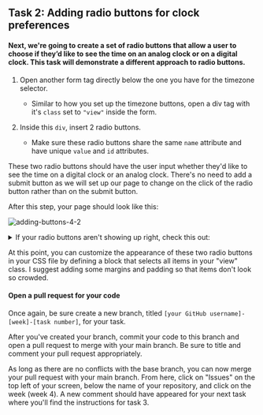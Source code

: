 ## Task 2: Adding radio buttons for clock preferences

#### Next, we're going to create a set of radio buttons that allow a user to choose if they’d like to see the time on an analog clock or on a digital clock. This task will demonstrate a different approach to radio buttons.

1. Open another form tag directly below the one you have for the timezone selector. 
   - Similar to how you set up the timezone buttons, open a div tag with it's `class` set to `"view"` inside the form.

2. Inside this `div`, insert 2 radio buttons. 
   - Make sure these radio buttons share the same `name` attribute and have unique `value` and `id` attributes.

These two radio buttons should have the user input whether they'd like to see the time on a digital clock or an analog clock.  There's no need to add a submit button as we will set up our page to change on the click of the radio button rather than on the submit button.

After this step, your page should look like this:

![adding-buttons-4-2](https://user-images.githubusercontent.com/32557138/106409084-cb1d9c80-640d-11eb-913a-f1df504121ba.png)



 <details><summary>If your radio buttons aren't showing up right, check this out: </summary>
<p>


```html
<form>
	<div class="view">
		<input type="radio" id="digital" name="view" value="digital">
		<label for="digital">Digital</label><br>
		<input type="radio" id="analog" name="view" value="analog">
		<label for="analog">Analog</label><br>
	</div>
</form>
```

</p>
</details>

At this point, you can customize the appearance of these two radio buttons in your CSS file by defining a block that selects all items in your "view" class.  I suggest adding some margins and padding so that items don't look so crowded.

#### Open a pull request for your code

Once again, be sure create a new branch, titled `[your GitHub username]-[week]-[task number]`, for your task.

After you've created your branch, commit your code to this branch and open a pull request to merge with your main branch.  Be sure to title and comment your pull request appropriately.

As long as there are no conflicts with the base branch, you can now merge your pull request with your main branch. From here, click on "Issues" on the top left of your screen, below the name of your repository, and click on the week (week 4). A new comment should have appeared for your next task where you'll find the instructions for task 3.
